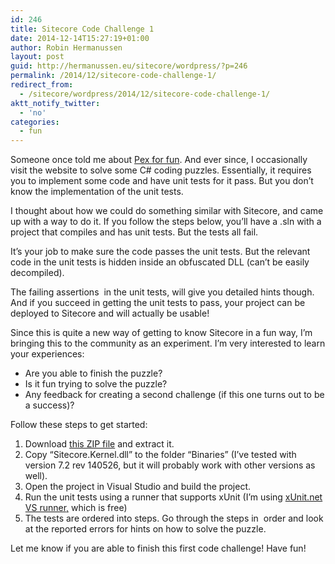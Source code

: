```yaml
---
id: 246
title: Sitecore Code Challenge 1
date: 2014-12-14T15:27:19+01:00
author: Robin Hermanussen
layout: post
guid: http://hermanussen.eu/sitecore/wordpress/?p=246
permalink: /2014/12/sitecore-code-challenge-1/
redirect_from:
  - /sitecore/wordpress/2014/12/sitecore-code-challenge-1/
aktt_notify_twitter:
  - 'no'
categories:
  - fun
---
```

Someone once told me about <a title="Pex for fun" href="http://www.pex4fun.com/">Pex for fun</a>. And ever since, I occasionally visit the website to solve some C# coding puzzles. Essentially, it requires you to implement some code and have unit tests for it pass. But you don&#8217;t know the implementation of the unit tests.

I thought about how we could do something similar with Sitecore, and came up with a way to do it. If you follow the steps below, you&#8217;ll have a .sln with a project that compiles and has unit tests. But the tests all fail.

It&#8217;s your job to make sure the code passes the unit tests. But the relevant code in the unit tests is hidden inside an obfuscated DLL (can&#8217;t be easily decompiled).

The failing assertions  in the unit tests, will give you detailed hints though. And if you succeed in getting the unit tests to pass, your project can be deployed to Sitecore and will actually be usable!

Since this is quite a new way of getting to know Sitecore in a fun way, I&#8217;m bringing this to the community as an experiment. I&#8217;m very interested to learn your experiences:

  * Are you able to finish the puzzle?
  * Is it fun trying to solve the puzzle?
  * Any feedback for creating a second challenge (if this one turns out to be a success)?

Follow these steps to get started:

  1. Download <a title="Sitecore code challenge 01" href="/sitecore/codechallenges/Sitecore.CodeChallenge01.zip">this ZIP file</a> and extract it.
  2. Copy &#8220;Sitecore.Kernel.dll&#8221; to the folder &#8220;Binaries&#8221; (I&#8217;ve tested with version 7.2 rev 140526, but it will probably work with other versions as well).
  3. Open the project in Visual Studio and build the project.
  4. Run the unit tests using a runner that supports xUnit (I&#8217;m using <a title="xUnit.net VS runner" href="http://xunit.github.io/docs/running-tests-in-vs.html">xUnit.net VS runner,</a> which is free)
  5. The tests are ordered into steps. Go through the steps in  order and look at the reported errors for hints on how to solve the puzzle.

Let me know if you are able to finish this first code challenge! Have fun!